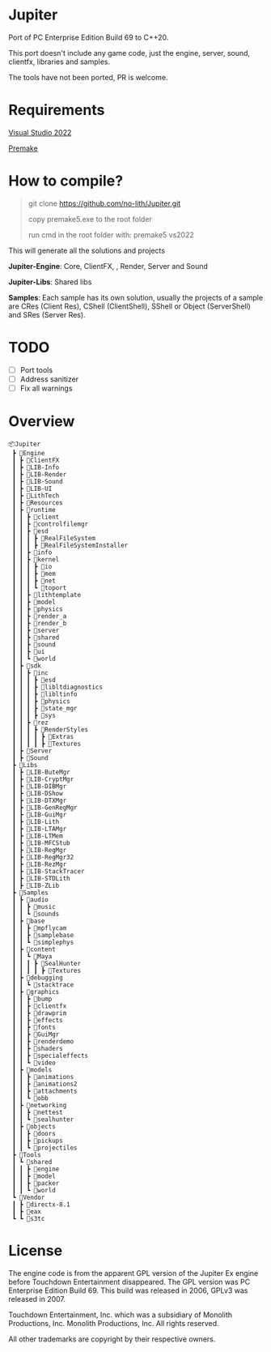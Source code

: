 # Jupiter

Port of PC Enterprise Edition Build 69 to C++20.

This port doesn't include any game code, just the engine, server, sound, clientfx, libraries and samples.

The tools have not been ported, PR is welcome.

# Requirements
[Visual Studio 2022](https://visualstudio.microsoft.com/vs/)

[Premake](https://premake.github.io)

# How to compile?

> git clone https://github.com/no-lith/Jupiter.git
>
> copy premake5.exe to the root folder
>
> run cmd in the root folder with: premake5 vs2022

This will generate all the solutions and projects

**Jupiter-Engine**: Core, ClientFX, , Render, Server and Sound

**Jupiter-Libs**: Shared libs

**Samples**: Each sample has its own solution, usually the projects of a sample are CRes (Client Res), CShell (ClientShell), SShell or Object (ServerShell) and SRes (Server Res).

# TODO

- [ ] Port tools
- [ ] Address sanitizer
- [ ] Fix all warnings

# Overview

```
📦Jupiter
 ┣ 📂Engine
 ┃ ┣ 📂ClientFX
 ┃ ┣ 📂LIB-Info
 ┃ ┣ 📂LIB-Render
 ┃ ┣ 📂LIB-Sound
 ┃ ┣ 📂LIB-UI
 ┃ ┣ 📂LithTech
 ┃ ┣ 📂Resources
 ┃ ┣ 📂runtime
 ┃ ┃ ┣ 📂client
 ┃ ┃ ┣ 📂controlfilemgr
 ┃ ┃ ┣ 📂esd
 ┃ ┃ ┃ ┣ 📂RealFileSystem
 ┃ ┃ ┃ ┣ 📂RealFileSystemInstaller
 ┃ ┃ ┣ 📂info
 ┃ ┃ ┣ 📂kernel
 ┃ ┃ ┃ ┣ 📂io
 ┃ ┃ ┃ ┣ 📂mem
 ┃ ┃ ┃ ┣ 📂net
 ┃ ┃ ┃ ┗ 📂toport
 ┃ ┃ ┣ 📂lithtemplate
 ┃ ┃ ┣ 📂model
 ┃ ┃ ┣ 📂physics
 ┃ ┃ ┣ 📂render_a
 ┃ ┃ ┣ 📂render_b
 ┃ ┃ ┣ 📂server
 ┃ ┃ ┣ 📂shared
 ┃ ┃ ┣ 📂sound
 ┃ ┃ ┣ 📂ui
 ┃ ┃ ┗ 📂world
 ┃ ┣ 📂sdk
 ┃ ┃ ┣ 📂inc
 ┃ ┃ ┃ ┣ 📂esd
 ┃ ┃ ┃ ┣ 📂libltdiagnostics
 ┃ ┃ ┃ ┣ 📂libltinfo
 ┃ ┃ ┃ ┣ 📂physics
 ┃ ┃ ┃ ┣ 📂state_mgr
 ┃ ┃ ┃ ┣ 📂sys
 ┃ ┃ ┣ 📂rez
 ┃ ┃ ┃ ┣ 📂RenderStyles
 ┃ ┃ ┃ ┃ ┣ 📂Extras
 ┃ ┃ ┃ ┃ ┣ 📂Textures
 ┃ ┣ 📂Server
 ┃ ┣ 📂Sound
 ┣ 📂Libs
 ┃ ┣ 📂LIB-ButeMgr
 ┃ ┣ 📂LIB-CryptMgr
 ┃ ┣ 📂LIB-DIBMgr
 ┃ ┣ 📂LIB-DShow
 ┃ ┣ 📂LIB-DTXMgr
 ┃ ┣ 📂LIB-GenRegMgr
 ┃ ┣ 📂LIB-GuiMgr
 ┃ ┣ 📂LIB-Lith
 ┃ ┣ 📂LIB-LTAMgr
 ┃ ┣ 📂LIB-LTMem
 ┃ ┣ 📂LIB-MFCStub
 ┃ ┣ 📂LIB-RegMgr
 ┃ ┣ 📂LIB-RegMgr32
 ┃ ┣ 📂LIB-RezMgr
 ┃ ┣ 📂LIB-StackTracer
 ┃ ┣ 📂LIB-STDLith
 ┃ ┣ 📂LIB-ZLib
 ┣ 📂Samples
 ┃ ┣ 📂audio
 ┃ ┃ ┣ 📂music
 ┃ ┃ ┗ 📂sounds
 ┃ ┣ 📂base
 ┃ ┃ ┣ 📂mpflycam
 ┃ ┃ ┣ 📂samplebase
 ┃ ┃ ┗ 📂simplephys
 ┃ ┣ 📂content
 ┃ ┃ ┗ 📂Maya
 ┃ ┃ ┃ ┣ 📂SealHunter
 ┃ ┃ ┃ ┃ ┣ 📂Textures
 ┃ ┣ 📂debugging
 ┃ ┃ ┗ 📂stacktrace
 ┃ ┣ 📂graphics
 ┃ ┃ ┣ 📂bump
 ┃ ┃ ┣ 📂clientfx
 ┃ ┃ ┣ 📂drawprim
 ┃ ┃ ┣ 📂effects
 ┃ ┃ ┣ 📂fonts
 ┃ ┃ ┣ 📂GuiMgr
 ┃ ┃ ┣ 📂renderdemo
 ┃ ┃ ┣ 📂shaders
 ┃ ┃ ┣ 📂specialeffects
 ┃ ┃ ┗ 📂video
 ┃ ┣ 📂models
 ┃ ┃ ┣ 📂animations
 ┃ ┃ ┣ 📂animations2
 ┃ ┃ ┣ 📂attachments
 ┃ ┃ ┗ 📂obb
 ┃ ┣ 📂networking
 ┃ ┃ ┣ 📂nettest
 ┃ ┃ ┗ 📂sealhunter
 ┃ ┣ 📂objects
 ┃ ┃ ┣ 📂doors
 ┃ ┃ ┣ 📂pickups
 ┃ ┃ ┗ 📂projectiles
 ┣ 📂Tools
 ┃ ┗ 📂shared
 ┃ ┃ ┣ 📂engine
 ┃ ┃ ┣ 📂model
 ┃ ┃ ┣ 📂packer
 ┃ ┃ ┗ 📂world
 ┗ 📂Vendor
 ┃ ┣ 📂directx-8.1
 ┃ ┣ 📂eax
 ┗ ┗ 📂s3tc
```


# License

The engine code is from the apparent GPL version of the Jupiter Ex engine before Touchdown Entertainment disappeared. The GPL version was PC Enterprise Edition Build 69. This build was released in 2006, GPLv3 was released in 2007.

Touchdown Entertainment, Inc. which was a subsidiary of Monolith Productions, Inc. Monolith Productions, Inc. All rights reserved.

All other trademarks are copyright by their respective owners.